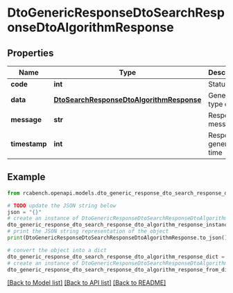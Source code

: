 # DtoGenericResponseDtoSearchResponseDtoAlgorithmResponse


## Properties

Name | Type | Description | Notes
------------ | ------------- | ------------- | -------------
**code** | **int** | Status code | [optional] 
**data** | [**DtoSearchResponseDtoAlgorithmResponse**](DtoSearchResponseDtoAlgorithmResponse.md) | Generic type data | [optional] 
**message** | **str** | Response message | [optional] 
**timestamp** | **int** | Response generation time | [optional] 

## Example

```python
from rcabench.openapi.models.dto_generic_response_dto_search_response_dto_algorithm_response import DtoGenericResponseDtoSearchResponseDtoAlgorithmResponse

# TODO update the JSON string below
json = "{}"
# create an instance of DtoGenericResponseDtoSearchResponseDtoAlgorithmResponse from a JSON string
dto_generic_response_dto_search_response_dto_algorithm_response_instance = DtoGenericResponseDtoSearchResponseDtoAlgorithmResponse.from_json(json)
# print the JSON string representation of the object
print(DtoGenericResponseDtoSearchResponseDtoAlgorithmResponse.to_json())

# convert the object into a dict
dto_generic_response_dto_search_response_dto_algorithm_response_dict = dto_generic_response_dto_search_response_dto_algorithm_response_instance.to_dict()
# create an instance of DtoGenericResponseDtoSearchResponseDtoAlgorithmResponse from a dict
dto_generic_response_dto_search_response_dto_algorithm_response_from_dict = DtoGenericResponseDtoSearchResponseDtoAlgorithmResponse.from_dict(dto_generic_response_dto_search_response_dto_algorithm_response_dict)
```
[[Back to Model list]](../README.md#documentation-for-models) [[Back to API list]](../README.md#documentation-for-api-endpoints) [[Back to README]](../README.md)


